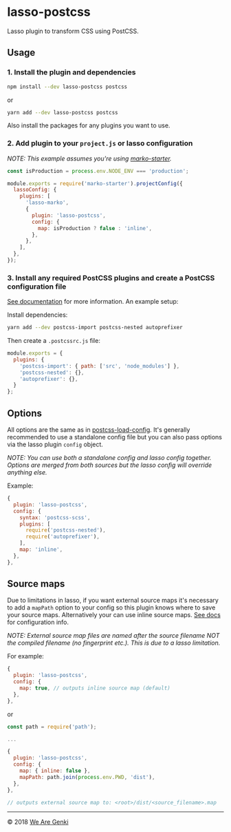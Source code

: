# lasso-postcss

Lasso plugin to transform CSS using PostCSS.

## Usage

### 1. Install the plugin and dependencies

```bash
npm install --dev lasso-postcss postcss
```

or

```bash
yarn add --dev lasso-postcss postcss
```

Also install the packages for any plugins you want to use.

### 2. Add plugin to your `project.js` or lasso configuration

_NOTE: This example assumes you're using [marko-starter](https://github.com/marko-js/marko-starter)._

```javascript
const isProduction = process.env.NODE_ENV === 'production';

module.exports = require('marko-starter').projectConfig({
  lassoConfig: {
    plugins: [
      'lasso-marko',
      {
        plugin: 'lasso-postcss',
        config: {
          map: isProduction ? false : 'inline',
        },
      },
    ],
  },
});
```

### 3. Install any required PostCSS plugins and create a PostCSS configuration file

[See documentation](https://github.com/michael-ciniawsky/postcss-load-config#examples) for more information. An example setup:

Install dependencies:

```bash
yarn add --dev postcss-import postcss-nested autoprefixer
```

Then create a `.postcssrc.js` file:

```javascript
module.exports = {
  plugins: {
    'postcss-import': { path: ['src', 'node_modules'] },
    'postcss-nested': {},
    'autoprefixer': {},
  }
};
```

## Options

All options are the same as in [postcss-load-config](https://github.com/michael-ciniawsky/postcss-load-config#options). It's generally recommended to use a standalone config file but you can also pass options via the lasso plugin `config` object.

_NOTE: You can use both a standalone config and lasso config together. Options are merged from both sources but the lasso config will override anything else._

Example:

```javascript
{
  plugin: 'lasso-postcss',
  config: {
    syntax: 'postcss-scss',
    plugins: [
      require('postcss-nested'),
      require('autoprefixer'),
    ],
    map: 'inline',
  },
},
```

## Source maps

Due to limitations in lasso, if you want external source maps it's necessary to add a `mapPath` option to your config so this plugin knows where to save your source maps. Alternatively your can use inline source maps. [See docs](https://github.com/postcss/postcss/blob/master/docs/source-maps.md) for configuration info.

_NOTE: External source map files are named after the source filename NOT the compiled filename (no fingerprint etc.). This is due to a lasso limitation._

For example:

```javascript
{
  plugin: 'lasso-postcss',
  config: {
    map: true, // outputs inline source map (default)
  },
},
```

or

```javascript
const path = require('path');

...

{
  plugin: 'lasso-postcss',
  config: {
    map: { inline: false },
    mapPath: path.join(process.env.PWD, 'dist'),
  },
},

// outputs external source map to: <root>/dist/<source_filename>.map
```

-----

© 2018 [We Are Genki](https://wearegenki.com)
